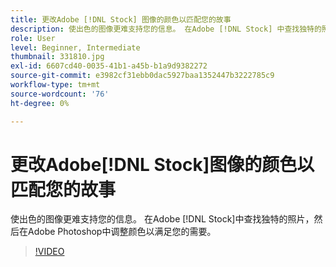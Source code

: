 ```yaml
---
title: 更改Adobe [!DNL Stock] 图像的颜色以匹配您的故事
description: 使出色的图像更难支持您的信息。 在Adobe [!DNL Stock] 中查找独特的照片，然后在Adobe Photoshop中调整颜色以满足您的需要
role: User
level: Beginner, Intermediate
thumbnail: 331810.jpg
exl-id: 6607cd40-0035-41b1-a45b-b1a9d9382272
source-git-commit: e3982cf31ebb0dac5927baa1352447b3222785c9
workflow-type: tm+mt
source-wordcount: '76'
ht-degree: 0%

---
```


# 更改Adobe[!DNL Stock]图像的颜色以匹配您的故事

使出色的图像更难支持您的信息。 在Adobe [!DNL Stock]中查找独特的照片，然后在Adobe Photoshop中调整颜色以满足您的需要。

>[!VIDEO](https://video.tv.adobe.com/v/331810?hidetitle=true)
